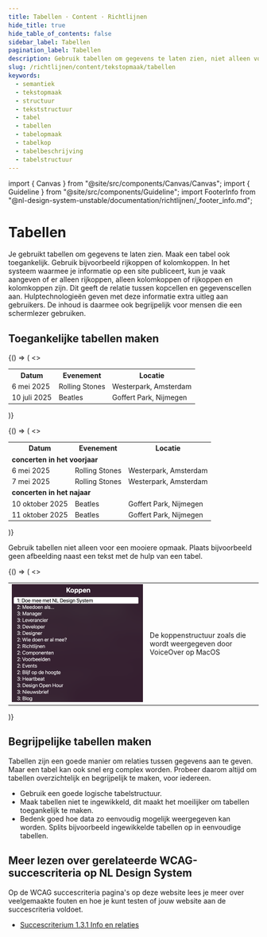 ```yaml
---
title: Tabellen · Content · Richtlijnen
hide_title: true
hide_table_of_contents: false
sidebar_label: Tabellen
pagination_label: Tabellen
description: Gebruik tabellen om gegevens te laten zien, niet alleen voor een mooiere opmaak.
slug: /richtlijnen/content/tekstopmaak/tabellen
keywords:
  - semantiek
  - tekstopmaak
  - structuur
  - tekststructuur
  - tabel
  - tabellen
  - tabelopmaak
  - tabelkop
  - tabelbeschrijving
  - tabelstructuur
---
```


<!-- @license CC0-1.0 -->

import { Canvas } from "@site/src/components/Canvas/Canvas";
import { Guideline } from "@site/src/components/Guideline";
import FooterInfo from "@nl-design-system-unstable/documentation/richtlijnen/\_footer_info.md";

# Tabellen

Je gebruikt tabellen om gegevens te laten zien. Maak een tabel ook toegankelijk. Gebruik bijvoorbeeld rijkoppen of kolomkoppen. In het systeem waarmee je informatie op een site publiceert, kun je vaak aangeven of er alleen rijkoppen, alleen kolomkoppen of rijkoppen en kolomkoppen zijn. Dit geeft de relatie tussen kopcellen en gegevenscellen aan. Hulptechnologieën geven met deze informatie extra uitleg aan gebruikers. De inhoud is daarmee ook begrijpelijk voor mensen die een schermlezer gebruiken.

## Toegankelijke tabellen maken

<Guideline appearance="do" title="Markeer koppen als rijkoppen of kolomkoppen">
  <Canvas language="html">
    {() => (
      <>
        <paragraph>
          <table>
            <tr>
              <th>Datum</th>
              <th>Evenement</th>
              <th>Locatie</th>
            </tr>
            <tr>
              <td>6 mei 2025</td>
              <td>Rolling Stones</td>
              <td>Westerpark, Amsterdam</td>
            </tr>
            <tr>
              <td>10 juli 2025</td>
              <td>Beatles</td>
              <td>Goffert Park, Nijmegen</td>
            </tr>
          </table>
        </paragraph>
      </>
    )}
  </Canvas>
</Guideline>

<Guideline appearance="dont" title="Tussenkopjes gebruiken in de tabel die niet als koppen zijn aangegeven.
">
<Canvas language="html">
{() => (
<>
<paragraph>

<table>
<tr>
<th>Datum</th>
<th>Evenement</th>
<th>Locatie</th>
</tr>
<tr><td colspan='3'><strong>concerten in het voorjaar</strong></td></tr>
<tr>
<td>6 mei 2025</td>
<td>Rolling Stones</td>
<td>Westerpark, Amsterdam</td>
</tr>
<tr>
<td>7 mei 2025</td>
<td>Rolling Stones</td>
<td>Westerpark, Amsterdam</td>
</tr>
<tr><td colspan='3'><strong>concerten in het najaar</strong></td></tr>
<tr>
<td>10 oktober 2025</td>
<td>Beatles</td>
<td>Goffert Park, Nijmegen</td>
</tr>
<tr>
<td>11 oktober 2025</td>
<td>Beatles</td>
<td>Goffert Park, Nijmegen</td>
</tr>
</table>
</paragraph>
</>
)}
</Canvas>
</Guideline>

Gebruik tabellen niet alleen voor een mooiere opmaak. Plaats bijvoorbeeld geen afbeelding naast een tekst met de hulp van een tabel.

<Guideline appearance="dont" title="Tabel gebruiken voor mooiere opmaak.">
  <Canvas language="html">
    {() => (
      <>
        <paragraph>
          <table>
            <tr>
              <td style={{width:'50%'}}><img src="https://raw.githubusercontent.com/nl-design-system/documentatie/assets/wcag_headings_in_voiceover.png"/></td>
              <td>De koppenstructuur zoals die wordt weergegeven door VoiceOver op MacOS</td>
            </tr>
          </table>
        </paragraph>
      </>
    )}
  </Canvas>
</Guideline>

## Begrijpelijke tabellen maken

Tabellen zijn een goede manier om relaties tussen gegevens aan te geven. Maar een tabel kan ook snel erg complex worden. Probeer daarom altijd om tabellen overzichtelijk en begrijpelijk te maken, voor iedereen.

- Gebruik een goede logische tabelstructuur.
- Maak tabellen niet te ingewikkeld, dit maakt het moeilijker om tabellen toegankelijk te maken.
- Bedenk goed hoe data zo eenvoudig mogelijk weergegeven kan worden. Splits bijvoorbeeld ingewikkelde tabellen op in eenvoudige tabellen.

## Meer lezen over gerelateerde WCAG-succescriteria op NL Design System

Op de WCAG succescriteria pagina's op deze website lees je meer over veelgemaakte fouten en hoe je kunt testen of jouw website aan de succescriteria voldoet.

- [Succescriterium 1.3.1 Info en relaties](/wcag/1.3.1)

<FooterInfo />
